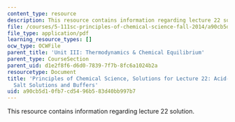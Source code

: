 ```yaml
---
content_type: resource
description: This resource contains information regarding lecture 22 solution.
file: /courses/5-111sc-principles-of-chemical-science-fall-2014/a90cb5d10fb7cd5496b583d40bb997b7_MIT5_111F14_Lec22Soln.pdf
file_type: application/pdf
learning_resource_types: []
ocw_type: OCWFile
parent_title: 'Unit III: Thermodynamics & Chemical Equilibrium'
parent_type: CourseSection
parent_uid: d1e2f8f6-d6d0-7839-7f7b-8fc6a1024b2a
resourcetype: Document
title: 'Principles of Chemical Science, Solutions for Lecture 22: Acid-Base Equilibrium:
  Salt Solutions and Buffers'
uid: a90cb5d1-0fb7-cd54-96b5-83d40bb997b7
---
```

This resource contains information regarding lecture 22 solution.


